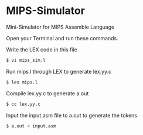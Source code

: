 # MIPS-Simulator
Mini-Simulator for MIPS Assemble Language

Open your Terminal and run these commands.

Write the LEX code in this file
```sh
$ vi mips_sim.l
```
Run mips.l through LEX to generate lex.yy.c
```sh
$ lex mips.l
```
Compile lex.yy.c to generate a.out
```sh
$ cc lex.yy.c
```
Input the input.asm file to a.out to generate the tokens
```sh
$ a.out < input.asm
```
